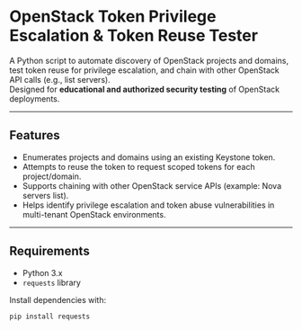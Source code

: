 # OpenStack Token Privilege Escalation & Token Reuse Tester

A Python script to automate discovery of OpenStack projects and domains, test token reuse for privilege escalation, and chain with other OpenStack API calls (e.g., list servers).  
Designed for **educational and authorized security testing** of OpenStack deployments.

---

## Features

- Enumerates projects and domains using an existing Keystone token.
- Attempts to reuse the token to request scoped tokens for each project/domain.
- Supports chaining with other OpenStack service APIs (example: Nova servers list).
- Helps identify privilege escalation and token abuse vulnerabilities in multi-tenant OpenStack environments.

---

## Requirements

- Python 3.x
- `requests` library

Install dependencies with:

```bash
pip install requests
